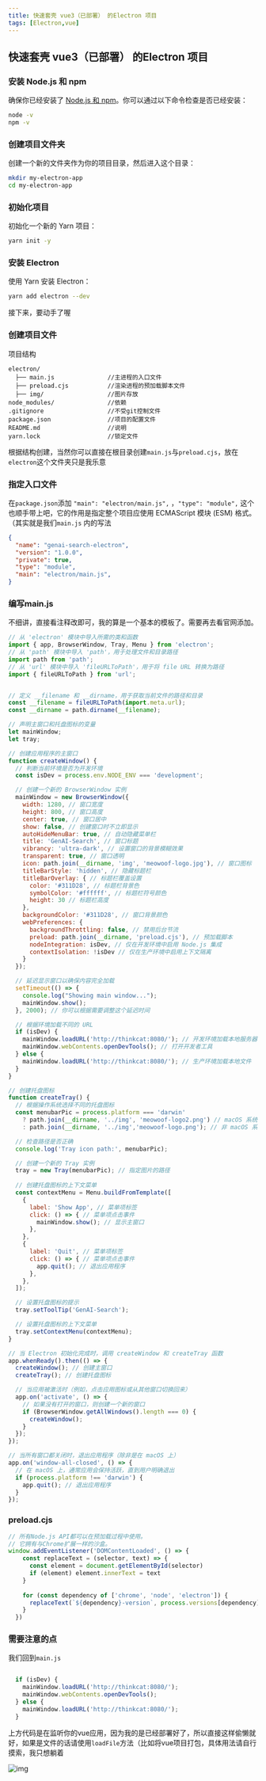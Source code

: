 ```yaml
---
title: 快速套壳 vue3（已部署） 的Electron 项目
tags: [Electron,vue]
---
```



## 快速套壳 vue3（已部署） 的Electron 项目

### 安装 Node.js 和 npm

确保你已经安装了 [Node.js 和 npm](https://nodejs.org/)。你可以通过以下命令检查是否已经安装：

```bash
node -v
npm -v
```

### **创建项目文件夹**

创建一个新的文件夹作为你的项目目录，然后进入这个目录：

```bash
mkdir my-electron-app
cd my-electron-app
```

### **初始化项目**

初始化一个新的 Yarn 项目：

```bash
yarn init -y
```

### **安装 Electron**

使用 Yarn 安装 Electron：

```bash
yarn add electron --dev
```

接下来，要动手了喔

### 创建项目文件

项目结构

```plaintext
electron/
  ├── main.js				//主进程的入口文件
  ├── preload.cjs			//渲染进程的预加载脚本文件
  ├── img/					//图片存放
node_modules/				//依赖
.gitignore					//不受git控制文件
package.json				//项目的配置文件
README.md					//说明
yarn.lock					//锁定文件
```

根据结构创建，当然你可以直接在根目录创建`main.js`与`preload.cjs`，放在`electron`这个文件夹只是我乐意

### 指定入口文件

在`package.json`添加  `"main": "electron/main.js",` ，`"type": "module",` 这个也顺手带上吧，它的作用是指定整个项目应使用 ECMAScript 模块 (ESM) 格式。（其实就是我们`main.js` 内的写法

```json
{
  "name": "genai-search-electron",
  "version": "1.0.0",
  "private": true,
  "type": "module",
  "main": "electron/main.js",
}
```

### 编写main.js	

不细讲，直接看注释改即可，我的算是一个基本的模板了。需要再去看官网添加。

```js
// 从 'electron' 模块中导入所需的类和函数
import { app, BrowserWindow, Tray, Menu } from 'electron';
// 从 'path' 模块中导入 'path'，用于处理文件和目录路径
import path from 'path';
// 从 'url' 模块中导入 'fileURLToPath'，用于将 file URL 转换为路径
import { fileURLToPath } from 'url';


// 定义 __filename 和 __dirname，用于获取当前文件的路径和目录
const __filename = fileURLToPath(import.meta.url);
const __dirname = path.dirname(__filename);

// 声明主窗口和托盘图标的变量
let mainWindow;
let tray;

// 创建应用程序的主窗口
function createWindow() {
  // 判断当前环境是否为开发环境
  const isDev = process.env.NODE_ENV === 'development';

  // 创建一个新的 BrowserWindow 实例
  mainWindow = new BrowserWindow({
    width: 1280, // 窗口宽度
    height: 800, // 窗口高度
    center: true, // 窗口居中
    show: false, // 创建窗口时不立即显示
    autoHideMenuBar: true, // 自动隐藏菜单栏
    title: 'GenAI-Search', // 窗口标题
    vibrancy: 'ultra-dark', // 设置窗口的背景模糊效果
    transparent: true, // 窗口透明
    icon: path.join(__dirname, 'img', 'meowoof-logo.jpg'), // 窗口图标
    titleBarStyle: 'hidden', // 隐藏标题栏
    titleBarOverlay: { // 标题栏覆盖设置
      color: '#311D28', // 标题栏背景色
      symbolColor: '#ffffff', // 标题栏符号颜色
      height: 30 // 标题栏高度
    },
    backgroundColor: '#311D28', // 窗口背景颜色
    webPreferences: {
      backgroundThrottling: false, // 禁用后台节流
      preload: path.join(__dirname, 'preload.cjs'), // 预加载脚本
      nodeIntegration: isDev, // 仅在开发环境中启用 Node.js 集成
      contextIsolation: !isDev // 仅在生产环境中启用上下文隔离
    }
  });

  // 延迟显示窗口以确保内容完全加载
  setTimeout(() => {
    console.log("Showing main window...");
    mainWindow.show();
  }, 2000); // 你可以根据需要调整这个延迟时间

  // 根据环境加载不同的 URL
  if (isDev) {
    mainWindow.loadURL('http://thinkcat:8080/'); // 开发环境加载本地服务器
    mainWindow.webContents.openDevTools(); // 打开开发者工具
  } else {
    mainWindow.loadURL('http://thinkcat:8080/'); // 生产环境加载本地文件
  }
}

// 创建托盘图标
function createTray() {
  // 根据操作系统选择不同的托盘图标
  const menubarPic = process.platform === 'darwin'
    ? path.join(__dirname, '../img', 'meowoof-logo2.png') // macOS 系统使用的图标路径
    : path.join(__dirname, '../img','meowoof-logo.png'); // 非 macOS 系统使用的图标路径

  // 检查路径是否正确
  console.log('Tray icon path:', menubarPic);

  // 创建一个新的 Tray 实例
  tray = new Tray(menubarPic); // 指定图片的路径
  
  // 创建托盘图标的上下文菜单
  const contextMenu = Menu.buildFromTemplate([
    {
      label: 'Show App', // 菜单项标签
      click: () => { // 菜单项点击事件
        mainWindow.show(); // 显示主窗口
      },
    },
    {
      label: 'Quit', // 菜单项标签
      click: () => { // 菜单项点击事件
        app.quit(); // 退出应用程序
      },
    },
  ]);

  // 设置托盘图标的提示
  tray.setToolTip('GenAI-Search');

  // 设置托盘图标的上下文菜单
  tray.setContextMenu(contextMenu);
}

// 当 Electron 初始化完成时，调用 createWindow 和 createTray 函数
app.whenReady().then(() => {
  createWindow(); // 创建主窗口
  createTray(); // 创建托盘图标

  // 当应用被激活时（例如，点击应用图标或从其他窗口切换回来）
  app.on('activate', () => {
    // 如果没有打开的窗口，则创建一个新的窗口
    if (BrowserWindow.getAllWindows().length === 0) {
      createWindow();
    }
  });
});

// 当所有窗口都关闭时，退出应用程序（除非是在 macOS 上）
app.on('window-all-closed', () => {
  // 在 macOS 上，通常应用会保持活跃，直到用户明确退出
  if (process.platform !== 'darwin') {
    app.quit(); // 退出应用程序
  }
});

```

### preload.cjs

```js
// 所有Node.js API都可以在预加载过程中使用。
// 它拥有与Chrome扩展一样的沙盒。
window.addEventListener('DOMContentLoaded', () => {
    const replaceText = (selector, text) => {
      const element = document.getElementById(selector)
      if (element) element.innerText = text
    }
  
    for (const dependency of ['chrome', 'node', 'electron']) {
      replaceText(`${dependency}-version`, process.versions[dependency])
    }
  })
```

### 需要注意的点

我们回到`main.js`

```js

  if (isDev) {
    mainWindow.loadURL('http://thinkcat:8080/');
    mainWindow.webContents.openDevTools();
  } else {
    mainWindow.loadURL('http://thinkcat:8080/');
  }
```

上方代码是在监听你的vue应用，因为我的是已经部署好了，所以直接这样偷懒就好，如果是文件的话请使用`loadFile`方法（比如将vue项目打包，具体用法请自行摸索，我只想躺着

![img](./img/1.jpg)